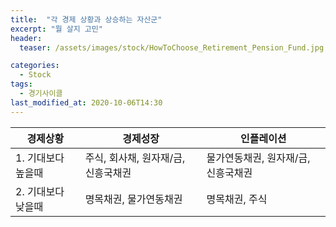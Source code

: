 ```yaml
---
title:  "각 경제 상황과 상승하는 자산군"
excerpt: "뭘 살지 고민"
header:
  teaser: /assets/images/stock/HowToChoose_Retirement_Pension_Fund.jpg

categories:
  - Stock
tags:
  - 경기사이클
last_modified_at: 2020-10-06T14:30
---
```


|	<center>경제상황</center>	|	<center>경제성장</center>		|	<center>인플레이션</center>		|
| :---------------------------	| :------------------------------------	| :------------------------------------	|
| 1. 기대보다 높을때	 		| 주식, 회사채, 원자재/금, 신흥국채권		| 물가연동채권, 원자재/금, 신흥국채권		|
| 2. 기대보다 낮을때		 	| 명목채권, 물가연동채권			| 명목채권, 주식				|

